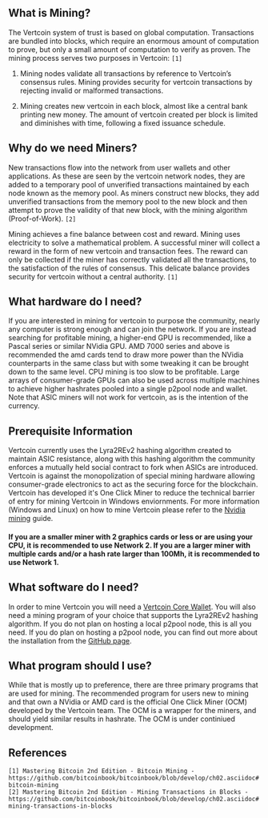 ## What is Mining?
The Vertcoin system of trust is based on global computation. Transactions are bundled into blocks, which require an enormous amount of computation to prove, but only a small amount of computation to verify as proven. The mining process serves two purposes in Vertcoin: `[1]`

1. Mining nodes validate all transactions by reference to Vertcoin’s consensus rules. Mining provides security for vertcoin transactions by rejecting invalid or malformed transactions.

2. Mining creates new vertcoin in each block, almost like a central bank printing new money. The amount of vertcoin created per block is limited and diminishes with time, following a fixed issuance schedule.

## Why do we need Miners?
New transactions flow into the network from user wallets and other applications. As these are seen by the vertcoin network nodes, they are added to a temporary pool of unverified transactions maintained by each node known as the memory pool. As miners construct new blocks, they add unverified transactions from the memory pool to the new block and then attempt to prove the validity of that new block, with the mining algorithm (Proof-of-Work). `[2]`

Mining achieves a fine balance between cost and reward. Mining uses electricity to solve a mathematical problem. A successful miner will collect a reward in the form of new vertcoin and transaction fees. The reward can only be collected if the miner has correctly validated all the transactions, to the satisfaction of the rules of consensus. This delicate balance provides security for vertcoin without a central authority. `[1]`

## What hardware do I need?
If you are interested in mining for vertcoin to purpose the community, nearly any computer is strong enough and can join the network. If you are instead searching for profitable mining, a higher-end GPU is recommended, like a Pascal series or similar NVidia GPU. AMD 7000 series and above is recommended the amd cards tend to draw more power than the NVidia counterparts in the same class but with some tweaking it can be brought down to the same level. CPU mining is too slow to be profitable. Large arrays of consumer-grade GPUs can also be used across multiple machines to achieve higher hashrates pooled into a single p2pool node and wallet. Note that ASIC miners will not work for vertcoin, as is the intention of the currency.  

## Prerequisite Information
Vertcoin currently uses the Lyra2REv2 hashing algorithm created to maintain ASIC resistance, along with this hashing algorithm the community enforces a mutually held social contract to fork when ASICs are introduced. Vertcoin is against the monopolization of special mining hardware allowing consumer-grade electronics to act as the securing force for the blockchain. Vertcoin has developed it's One Click Miner to reduce the technical barrier of entry for mining Vertcoin in Windows enviornments. For more information (Windows and Linux) on how to mine Vertcoin please refer to the [Nvidia mining](/Mining/Nvidia-Mining.md) guide. 

#### If you are a smaller miner with 2 graphics cards or less or are using your CPU, it is recommended to use Network 2. If you are a larger miner with multiple cards and/or a hash rate larger than 100Mh, it is recommended to use Network 1.

## What software do I need?
In order to mine Vertcoin you will need a [Vertcoin Core Wallet](/Wallets/Core-Wallet/). You will also need a mining program of your choice that supports the Lyra2REv2 hashing algorithm. If you do not plan on hosting a local p2pool node, this is all you need. If you do plan on hosting a p2pool node, you can find out more about the installation from the [GitHub page](https://github.com/vertcoin/p2pool-vtc).  

## What program should I use?
While that is mostly up to preference, there are three primary programs that are used for mining. The recommended program for users new to mining and that own a NVidia or AMD card is the official One Click Miner (OCM) developed by the Vertcoin team. The OCM is a wrapper for the miners, and should yield similar results in hashrate. The OCM is under continiued development.


## References
`[1] Mastering Bitcoin 2nd Edition - Bitcoin Mining - https://github.com/bitcoinbook/bitcoinbook/blob/develop/ch02.asciidoc#bitcoin-mining`  
`[2] Mastering Bitcoin 2nd Edition - Mining Transactions in Blocks - https://github.com/bitcoinbook/bitcoinbook/blob/develop/ch02.asciidoc#mining-transactions-in-blocks`
